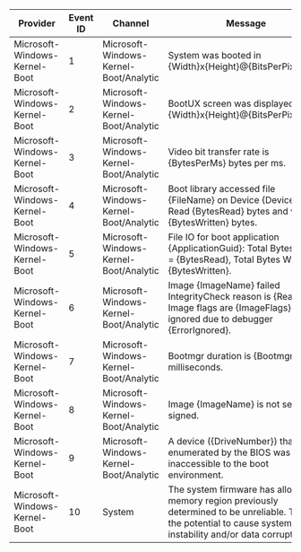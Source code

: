 Provider                       |  Event ID  |  Channel                                 |  Message
-------------------------------|------------|------------------------------------------|----------------------------------------------------------------------------------------------------------------------------------------------------------------------
Microsoft-Windows-Kernel-Boot  |  1         |  Microsoft-Windows-Kernel-Boot/Analytic  |  System was booted in {Width}x{Height}@{BitsPerPixel}bpp.
Microsoft-Windows-Kernel-Boot  |  2         |  Microsoft-Windows-Kernel-Boot/Analytic  |  BootUX screen was displayed in {Width}x{Height}@{BitsPerPixel}bpp.
Microsoft-Windows-Kernel-Boot  |  3         |  Microsoft-Windows-Kernel-Boot/Analytic  |  Video bit transfer rate is {BytesPerMs} bytes per ms.
Microsoft-Windows-Kernel-Boot  |  4         |  Microsoft-Windows-Kernel-Boot/Analytic  |  Boot library accessed file {FileName} on Device {DeviceID}. Read {BytesRead} bytes and wrote {BytesWritten} bytes.
Microsoft-Windows-Kernel-Boot  |  5         |  Microsoft-Windows-Kernel-Boot/Analytic  |  File IO for boot application {ApplicationGuid}: Total Bytes Read = {BytesRead}, Total Bytes Written = {BytesWritten}.
Microsoft-Windows-Kernel-Boot  |  6         |  Microsoft-Windows-Kernel-Boot/Analytic  |  Image {ImageName} failed IntegrityCheck reason is {Reason}. Image flags are {ImageFlags}. Error ignored due to debugger {ErrorIgnored}.
Microsoft-Windows-Kernel-Boot  |  7         |  Microsoft-Windows-Kernel-Boot/Analytic  |  Bootmgr duration is {BootmgrTime} milliseconds.
Microsoft-Windows-Kernel-Boot  |  8         |  Microsoft-Windows-Kernel-Boot/Analytic  |  Image {ImageName} is not self-signed.
Microsoft-Windows-Kernel-Boot  |  9         |  Microsoft-Windows-Kernel-Boot/Analytic  |  A device ({DriveNumber}) that was enumerated by the BIOS was inaccessible to the boot environment.
Microsoft-Windows-Kernel-Boot  |  10        |  System                                  |  The system firmware has allocated a memory region previously determined to be unreliable. This has the potential to cause system instability and/or data corruption.
